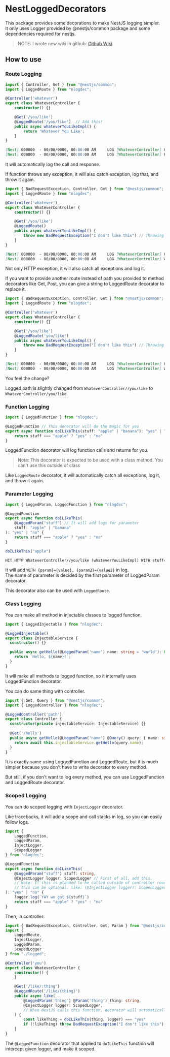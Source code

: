 # NestLoggedDecorators

This package provides some decorations to make NestJS logging simpler.  
It only uses Logger provided by @nestjs/common package and some dependencies required for nestjs.

> NOTE: I wrote new wiki in github: [Github Wiki](https://github.com/Worplo/nestlogged/wiki)

## How to use

### Route Logging

```ts
import { Controller, Get } from "@nestjs/common";
import { LoggedRoute } from "nlogdec";

@Controller('whatever')
export class WhateverController {
    constructor() {}

    @Get('/you/like')
    @LoggedRoute('/you/like')  // Add this!
    public async whateverYouLikeImpl() {
        return 'Whatever You Like';
    }
}
```

```md
[Nest] 000000  - 00/00/0000, 00:00:00 AM     LOG [WhateverController] HIT HTTP WhateverController//you/like (whateverYouLikeImpl)
[Nest] 000000  - 00/00/0000, 00:00:00 AM     LOG [WhateverController] RETURNED RESPONSE WhateverController//you/like (whateverYouLikeImpl)
```

It will automatically log the call and response.

If function throws any exception, it will also catch exception, log that, and throw it again.

```ts
import { BadRequestException, Controller, Get } from "@nestjs/common";
import { LoggedRoute } from "nlogdec";

@Controller('whatever')
export class WhateverController {
    constructor() {}

    @Get('/you/like')
    @LoggedRoute()
    public async whateverYouLikeImpl() {
        throw new BadRequestException("I don't like this") // Throwing HTTP exception here
    }
}
```

```md
[Nest] 000000  - 00/00/0000, 00:00:00 AM     LOG [WhateverController] HIT HTTP WhateverController//you/like (whateverYouLikeImpl)
[Nest] 000000  - 00/00/0000, 00:00:00 AM     LOG [WhateverController] WHILE HTTP WhateverController//you/like (whateverYouLikeImpl) ERROR BadRequestException: I don't like this
```

Not only HTTP exception, it will also catch all exceptions and log it.

If you want to provide another route instead of path you provided to method decorators like Get, Post, you can give a string to LoggedRoute decorator to replace it.

```ts
import { BadRequestException, Controller, Get } from "@nestjs/common";
import { LoggedRoute } from "nlogdec";

@Controller('whatever')
export class WhateverController {
    constructor() {}

    @Get('/you/like')
    @LoggedRoute('you/like')
    public async whateverYouLikeImpl() {
        throw new BadRequestException("I don't like this") // Throwing HTTP exception here
    }
}
```

```md
[Nest] 000000  - 00/00/0000, 00:00:00 AM     LOG [WhateverController] HIT HTTP WhateverController/you/like (whateverYouLikeImpl)
[Nest] 000000  - 00/00/0000, 00:00:00 AM     LOG [WhateverController] WHILE HTTP WhateverController/you/like (whateverYouLikeImpl) ERROR BadRequestException: I don't like this
```

You feel the change?

Logged path is slightly changed from `WhateverController//you/like` to `WhateverController/you/like`.

### Function Logging

```ts
import { LoggedFunction } from "nlogdec";

@LoggedFunction // This decorator will do the magic for you
export async function doILikeThis(stuff: "apple" | "banana"): "yes" | "no" {
    return stuff === "apple" ? "yes" : "no"
}
```

LoggedFunction decorator will log function calls and returns for you.

> Note: This decorator is expected to be used with a class method. You can't use this outside of class

Like `LoggedRoute` decorator, it will automatically catch all exceptions, log it, and throw it again.

### Parameter Logging

```ts
import { LoggedParam, LoggedFunction } from "nlogdec";

@LoggedFunction
export async function doILikeThis(
    @LoggedParam("stuff") // It will add logs for parameter
    stuff: "apple" | "banana"
): "yes" | "no" {
    return stuff === "apple" ? "yes" : "no"
}

doILikeThis("apple")
```

```md
HIT HTTP WhateverController//you/like (whateverYouLikeImpl) WITH stuff="apple"
```

It will add `WITH {param}={value}, {param2}={value2}` in log.  
The name of parameter is decided by the first parameter of LoggedParam decorator.

This decorator also can be used with `LoggedRoute`.

### Class Logging

You can make all method in injectable classes to logged function.

```ts
import { LoggedInjectable } from "nlogdec";

@LoggedInjectable()
export class InjectableService {
  constructor() {}

  public async getHello(@LoggedParam('name') name: string = 'world'): Promise<string> {
    return `Hello, ${name}!`;
  }
}
```

It will make all methods to logged function, so it internally uses LoggedFunction decorator.

You can do same thing with controller.

```ts
import { Get, Query } from "@nestjs/common";
import { LoggedController } from "nlogdec";

@LoggedController('path')
export class Controller {
  constructor(private injectableService: InjectableService) {}
  
  @Get('/hello')
  public async getHello(@LoggedParam('name') @Query() query: { name: string }): Promise<string> {
    return await this.injectableService.getHello(query.name);
  }
}
```

It is exactly same using LoggedFunction and LoggedRoute, but it is much simpler because you don't have to write decorator to every method.

But still, if you don't want to log every method, you can use LoggedFunction and LoggedRoute decorator.

### Scoped Logging

You can do scoped logging with `InjectLogger` decorator.

Like tracebacks, it will add a scope and call stacks in log, so you can easily follow logs.

```ts
import {
    LoggedFunction, 
    LoggedParam, 
    InjectLogger, 
    ScopedLogger
} from "nlogdec";

@LoggedFunction
export async function doILikeThis(
    @LoggedParam("stuff") stuff: string,
    @InjectLogger logger: ScopedLogger // First of all, add this.
    // Note: If this is planned to be called outside of controller route function, 
    // this can be optional. like: (@InjectLogger logger?: ScopedLogger)
): "yes" | "no" {
    logger.log(`YAY we got ${stuff}`)
    return stuff === "apple" ? "yes" : "no"
}
```

Then, in controller:

```ts
import { BadRequestException, Controller, Get, Param } from "@nestjs/common";
import {
    LoggedRoute,
    InjectLogger, 
    LoggedParam, 
    ScopedLogger
} from "./logged";

@Controller('you')
export class WhateverController {
    constructor() {
    }

    @Get('/like/:thing')
    @LoggedRoute('/like/{thing}')
    public async like(
        @LoggedParam('thing') @Param('thing') thing: string,
        @InjectLogger logger: ScopedLogger,
        // When NestJS calls this function, decorator will automatically fills this logger parameter.
    ) {
        const likeThing = doILikeThis(thing, logger) === "yes"
        if (!likeThing) throw BadRequestException("I don't like this")
    }
}
```

The `@LoggedFunction` decorator that applied to `doILikeThis` function will intercept given logger, and make it scoped.
